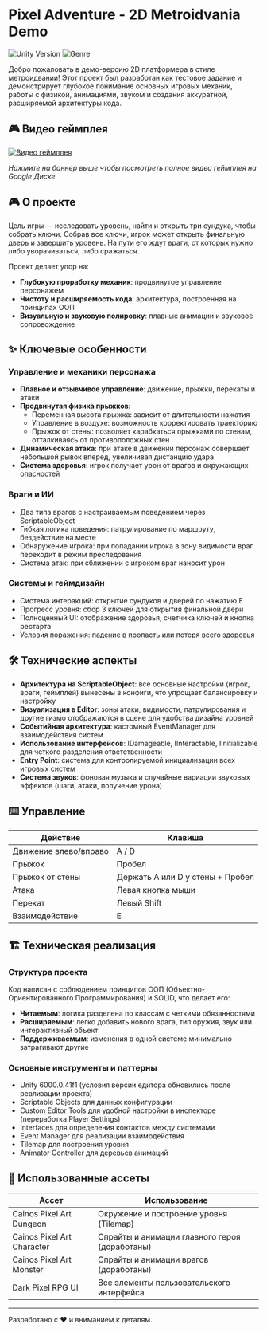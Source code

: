 # Pixel Adventure - 2D Metroidvania Demo

![Unity Version](https://img.shields.io/badge/Unity-6000.0.41f1-lightgrey.svg)
![Genre](https://img.shields.io/badge/Genre-2DPlatformerMetroidvania-green.svg)

Добро пожаловать в демо-версию 2D платформера в стиле метроидвании! Этот проект был разработан как тестовое задание и демонстрирует глубокое понимание основных игровых механик, работы с физикой, анимациями, звуком и создания аккуратной, расширяемой архитектуры кода.

## 🎮 Видео геймплея

[![Видео геймплея](https://img.shields.io/badge/🎮-Смотреть_полный_геймплей-ff69b4.svg)](https://drive.google.com/file/d/1zyud3bB9zcxROiNPHpsLLiFz23dDXDrA/view?usp=drive_link)

*Нажмите на баннер выше чтобы посмотреть полное видео геймплея на Google Диске*

## 🎮 О проекте

Цель игры — исследовать уровень, найти и открыть три сундука, чтобы собрать ключи. Собрав все ключи, игрок может открыть финальную дверь и завершить уровень. На пути его ждут враги, от которых нужно либо уворачиваться, либо сражаться.

Проект делает упор на:
- **Глубокую проработку механик**: продвинутое управление персонажем
- **Чистоту и расширяемость кода**: архитектура, построенная на принципах ООП
- **Визуальную и звуковую полировку**: плавные анимации и звуковое сопровождение

## ✨ Ключевые особенности

### Управление и механики персонажа
- **Плавное и отзывчивое управление**: движение, прыжки, перекаты и атаки
- **Продвинутая физика прыжков**:
  - Переменная высота прыжка: зависит от длительности нажатия
  - Управление в воздухе: возможность корректировать траекторию
  - Прыжок от стены: позволяет карабкаться прыжками по стенам, отталкиваясь от противоположных стен
- **Динамическая атака**: при атаке в движении персонаж совершает небольшой рывок вперед, увеличивая дистанцию удара
- **Система здоровья**: игрок получает урон от врагов и окружающих опасностей

### Враги и ИИ
- Два типа врагов с настраиваемым поведением через ScriptableObject
- Гибкая логика поведения: патрулирование по маршруту, бездействие на месте
- Обнаружение игрока: при попадании игрока в зону видимости враг переходит в режим преследования
- Система атак: при сближении с игроком враг наносит урон

### Системы и геймдизайн
- Система интеракций: открытие сундуков и дверей по нажатию E
- Прогресс уровня: сбор 3 ключей для открытия финальной двери
- Полноценный UI: отображение здоровья, счетчика ключей и кнопка рестарта
- Условия поражения: падение в пропасть или потеря всего здоровья

## 🛠️ Технические аспекты

- **Архитектура на ScriptableObject**: все основные настройки (игрок, враги, геймплей) вынесены в конфиги, что упрощает балансировку и настройку
- **Визуализация в Editor**: зоны атаки, видимости, патрулирования и другие гизмо отображаются в сцене для удобства дизайна уровней
- **Событийная архитектура**: кастомный EventManager для взаимодействия систем
- **Использование интерфейсов**: IDamageable, IInteractable, IInitializable для четкого разделения ответственности
- **Entry Point**: система для контролируемой инициализации всех игровых систем
- **Система звуков**: фоновая музыка и случайные вариации звуковых эффектов (шаги, атаки, получение урона)

## ⌨️ Управление

| Действие | Клавиша |
|----------|---------|
| Движение влево/вправо | A / D |
| Прыжок | Пробел |
| Прыжок от стены | Держать A или D у стены + Пробел |
| Атака | Левая кнопка мыши |
| Перекат | Левый Shift |
| Взаимодействие | E |

## 🏗️ Техническая реализация

### Структура проекта
Код написан с соблюдением принципов ООП (Объектно-Ориентированного Программирования) и SOLID, что делает его:
- **Читаемым**: логика разделена по классам с четкими обязанностями
- **Расширяемым**: легко добавить нового врага, тип оружия, звук или интерактивный объект
- **Поддерживаемым**: изменения в одной системе минимально затрагивают другие

### Основные инструменты и паттерны
- Unity 6000.0.41f1 (условия версии едитора обновились после реализации проекта)
- Scriptable Objects для данных конфигурации
- Custom Editor Tools для удобной настройки в инспекторе (переработка Player Settings)
- Interfaces для определения контактов между системами
- Event Manager для реализации взаимодействия
- Tilemap для построения уровня
- Animator Controller для деревьев анимаций

## 🎨 Использованные ассеты

| Ассет | Использование |
|-------|---------------|
| Cainos Pixel Art Dungeon | Окружение и построение уровня (Tilemap) |
| Cainos Pixel Art Character | Спрайты и анимации главного героя (доработаны) |
| Cainos Pixel Art Monster | Спрайты и анимации врагов (доработаны) |
| Dark Pixel RPG UI | Все элементы пользовательского интерфейса |

---

Разработано с ❤️ и вниманием к деталям.